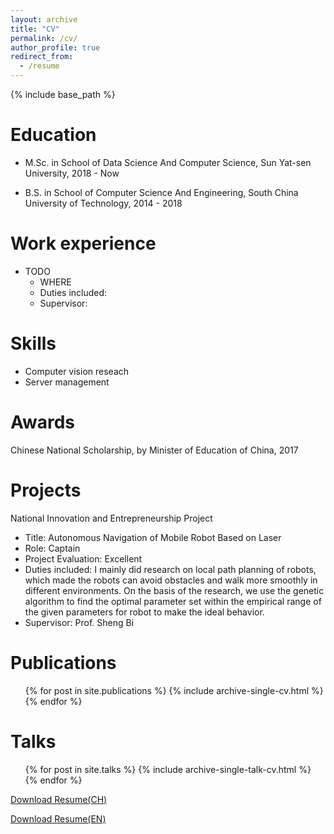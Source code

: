 ```yaml
---
layout: archive
title: "CV"
permalink: /cv/
author_profile: true
redirect_from:
  - /resume
---
```


{% include base_path %}

Education
======
* M.Sc. in School of Data Science And Computer Science, Sun Yat-sen University, 2018 - Now

* B.S. in School of Computer Science And Engineering, South China University of Technology, 2014 - 2018

Work experience
======
* TODO
  * WHERE
  * Duties included: 
  * Supervisor:

  
Skills
======
* Computer vision reseach
* Server management

Awards
======
Chinese National Scholarship, by Minister of Education of China, 2017

Projects
======
National Innovation and Entrepreneurship Project
- Title: Autonomous Navigation of Mobile Robot Based on Laser
- Role: Captain
- Project Evaluation: Excellent
- Duties included: I mainly did research on local path planning of robots, which made the robots can avoid obstacles and walk more smoothly in different environments. On the basis of the research, we use the genetic algorithm to find the optimal parameter set within the empirical range of the given parameters for robot to make the ideal behavior.
- Supervisor: Prof. Sheng Bi

Publications
======
  <ul>{% for post in site.publications %}
    {% include archive-single-cv.html %}
  {% endfor %}</ul>
  

Talks
======
  <ul>{% for post in site.talks %}
    {% include archive-single-talk-cv.html %}
  {% endfor %}</ul>
  

<!-- Teaching
======
  <ul>{% for post in site.teaching %}
    {% include archive-single-cv.html %}
  {% endfor %}</ul> -->


[Download Resume(CH)](https://harlanhong.github.io/Projects/Resume/FatingHong_cv_ch.pdf)  

[Download Resume(EN)](https://harlanhong.github.io/Projects/Resume/FatingHong_cv_en.pdf)
